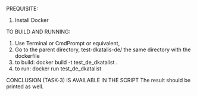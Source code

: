 PREQUISITE:
1. Install Docker

TO BUILD AND RUNNING:
1. Use Terminal or CmdPrompt or equivalent, 
2. Go to the parent directory, test-dkatalis-de/ the same directory with the dockerfile
3. to build: docker build -t test_de_dkatalist .
4. to run: docker run test_de_dkatalist

CONCLUSION (TASK-3) IS AVAILABLE IN THE SCRIPT
The result should be printed as well.